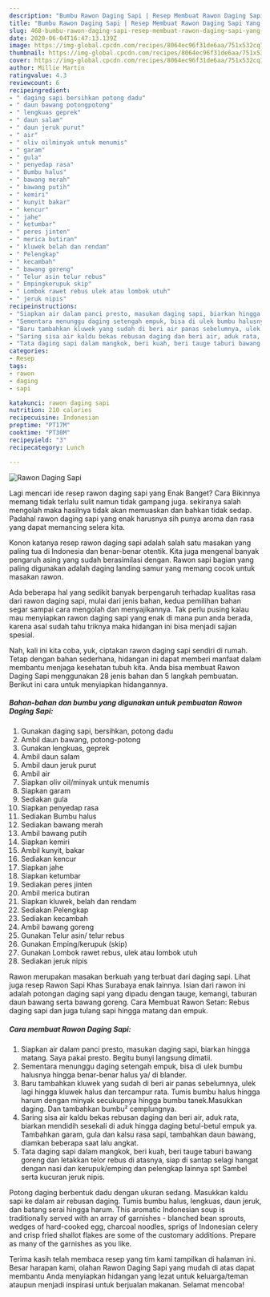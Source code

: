 ```yaml
---
description: "Bumbu Rawon Daging Sapi | Resep Membuat Rawon Daging Sapi Yang Enak Dan Mudah"
title: "Bumbu Rawon Daging Sapi | Resep Membuat Rawon Daging Sapi Yang Enak Dan Mudah"
slug: 468-bumbu-rawon-daging-sapi-resep-membuat-rawon-daging-sapi-yang-enak-dan-mudah
date: 2020-06-04T16:47:13.139Z
image: https://img-global.cpcdn.com/recipes/8064ec96f31de6aa/751x532cq70/rawon-daging-sapi-foto-resep-utama.jpg
thumbnail: https://img-global.cpcdn.com/recipes/8064ec96f31de6aa/751x532cq70/rawon-daging-sapi-foto-resep-utama.jpg
cover: https://img-global.cpcdn.com/recipes/8064ec96f31de6aa/751x532cq70/rawon-daging-sapi-foto-resep-utama.jpg
author: Millie Martin
ratingvalue: 4.3
reviewcount: 6
recipeingredient:
- " daging sapi bersihkan potong dadu"
- " daun bawang potongpotong"
- " lengkuas geprek"
- " daun salam"
- " daun jeruk purut"
- " air"
- " oliv oilminyak untuk menumis"
- " garam"
- " gula"
- " penyedap rasa"
- " Bumbu halus"
- " bawang merah"
- " bawang putih"
- " kemiri"
- " kunyit bakar"
- " kencur"
- " jahe"
- " ketumbar"
- " peres jinten"
- " merica butiran"
- " kluwek belah dan rendam"
- " Pelengkap"
- " kecambah"
- " bawang goreng"
- " Telur asin telur rebus"
- " Empingkerupuk skip"
- " Lombok rawet rebus ulek atau lombok utuh"
- " jeruk nipis"
recipeinstructions:
- "Siapkan air dalam panci presto, masukan daging sapi, biarkan hingga matang. Saya pakai presto. Begitu bunyi langsung dimatii."
- "Sementara menunggu daging setengah empuk, bisa di ulek bumbu halusnya hingga benar-benar halus ya/ di blander."
- "Baru tambahkan kluwek yang sudah di beri air panas sebelumnya, ulek lagi hingga kluwek halus dan tercampur rata. Tumis bumbu halus hingga harum dengan minyak secukupnya hingga bumbu tanek.Masukkan daging. Dan tambahkan bumbu² cemplungnya."
- "Saring sisa air kaldu bekas rebusan daging dan beri air, aduk rata, biarkan mendidih sesekali di aduk hingga daging betul-betul empuk ya. Tambahkan garam, gula dan kalsu rasa sapi, tambahkan daun bawang, diamkan beberapa saat lalu angkat."
- "Tata daging sapi dalam mangkok, beri kuah, beri tauge taburi bawang goreng dan letakkan telor rebus di atasnya, siap di santap selagi hangat dengan nasi dan kerupuk/emping dan pelengkap lainnya spt Sambel serta kucuran jeruk nipis."
categories:
- Resep
tags:
- rawon
- daging
- sapi

katakunci: rawon daging sapi 
nutrition: 210 calories
recipecuisine: Indonesian
preptime: "PT17M"
cooktime: "PT30M"
recipeyield: "3"
recipecategory: Lunch

---
```



![Rawon Daging Sapi](https://img-global.cpcdn.com/recipes/8064ec96f31de6aa/751x532cq70/rawon-daging-sapi-foto-resep-utama.jpg)

Lagi mencari ide resep rawon daging sapi yang Enak Banget? Cara Bikinnya memang tidak terlalu sulit namun tidak gampang juga. sekiranya salah mengolah maka hasilnya tidak akan memuaskan dan bahkan tidak sedap. Padahal rawon daging sapi yang enak harusnya sih punya aroma dan rasa yang dapat memancing selera kita.

Konon katanya resep rawon daging sapi adalah salah satu masakan yang paling tua di Indonesia dan benar-benar otentik. Kita juga mengenal banyak pengaruh asing yang sudah berasimilasi dengan. Rawon sapi bagian yang paling digunakan adalah daging landing samur yang memang cocok untuk masakan rawon.

Ada beberapa hal yang sedikit banyak berpengaruh terhadap kualitas rasa dari rawon daging sapi, mulai dari jenis bahan, kedua pemilihan bahan segar sampai cara mengolah dan menyajikannya. Tak perlu pusing kalau mau menyiapkan rawon daging sapi yang enak di mana pun anda berada, karena asal sudah tahu triknya maka hidangan ini bisa menjadi sajian spesial.


Nah, kali ini kita coba, yuk, ciptakan rawon daging sapi sendiri di rumah. Tetap dengan bahan sederhana, hidangan ini dapat memberi manfaat dalam membantu menjaga kesehatan tubuh kita. Anda bisa membuat Rawon Daging Sapi menggunakan 28 jenis bahan dan 5 langkah pembuatan. Berikut ini cara untuk menyiapkan hidangannya.

<!--inarticleads1-->

##### Bahan-bahan dan bumbu yang digunakan untuk pembuatan Rawon Daging Sapi:

1. Gunakan  daging sapi, bersihkan, potong dadu
1. Ambil  daun bawang, potong-potong
1. Gunakan  lengkuas, geprek
1. Ambil  daun salam
1. Ambil  daun jeruk purut
1. Ambil  air
1. Siapkan  oliv oil/minyak untuk menumis
1. Siapkan  garam
1. Sediakan  gula
1. Siapkan  penyedap rasa
1. Sediakan  Bumbu halus
1. Sediakan  bawang merah
1. Ambil  bawang putih
1. Siapkan  kemiri
1. Ambil  kunyit, bakar
1. Sediakan  kencur
1. Siapkan  jahe
1. Siapkan  ketumbar
1. Sediakan  peres jinten
1. Ambil  merica butiran
1. Siapkan  kluwek, belah dan rendam
1. Sediakan  Pelengkap
1. Sediakan  kecambah
1. Ambil  bawang goreng
1. Gunakan  Telur asin/ telur rebus
1. Gunakan  Emping/kerupuk (skip)
1. Gunakan  Lombok rawet rebus, ulek atau lombok utuh
1. Sediakan  jeruk nipis


Rawon merupakan masakan berkuah yang terbuat dari daging sapi. Lihat juga resep Rawon Sapi Khas Surabaya enak lainnya. Isian dari rawon ini adalah potongan daging sapi yang dipadu dengan tauge, kemangi, taburan daun bawang serta bawang goreng. Cara Membuat Rawon Setan: Rebus daging sapi dan juga tulang sapi hingga matang dan empuk. 

<!--inarticleads2-->

##### Cara membuat Rawon Daging Sapi:

1. Siapkan air dalam panci presto, masukan daging sapi, biarkan hingga matang. Saya pakai presto. Begitu bunyi langsung dimatii.
1. Sementara menunggu daging setengah empuk, bisa di ulek bumbu halusnya hingga benar-benar halus ya/ di blander.
1. Baru tambahkan kluwek yang sudah di beri air panas sebelumnya, ulek lagi hingga kluwek halus dan tercampur rata. Tumis bumbu halus hingga harum dengan minyak secukupnya hingga bumbu tanek.Masukkan daging. Dan tambahkan bumbu² cemplungnya.
1. Saring sisa air kaldu bekas rebusan daging dan beri air, aduk rata, biarkan mendidih sesekali di aduk hingga daging betul-betul empuk ya. Tambahkan garam, gula dan kalsu rasa sapi, tambahkan daun bawang, diamkan beberapa saat lalu angkat.
1. Tata daging sapi dalam mangkok, beri kuah, beri tauge taburi bawang goreng dan letakkan telor rebus di atasnya, siap di santap selagi hangat dengan nasi dan kerupuk/emping dan pelengkap lainnya spt Sambel serta kucuran jeruk nipis.


Potong daging berbentuk dadu dengan ukuran sedang. Masukkan kaldu sapi ke dalam air rebusan daging. Tumis bumbu halus, lengkuas, daun jeruk, dan batang serai hingga harum. This aromatic Indonesian soup is traditionally served with an array of garnishes - blanched bean sprouts, wedges of hard-cooked egg, charcoal noodles, sprigs of Indonesian celery and crisp fried shallot flakes are some of the customary additions. Prepare as many of the garnishes as you like. 

Terima kasih telah membaca resep yang tim kami tampilkan di halaman ini. Besar harapan kami, olahan Rawon Daging Sapi yang mudah di atas dapat membantu Anda menyiapkan hidangan yang lezat untuk keluarga/teman ataupun menjadi inspirasi untuk berjualan makanan. Selamat mencoba!
